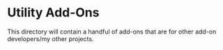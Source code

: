# Utility Add-Ons

This directory will contain a handful of add-ons that are for other add-on developers/my other projects.
